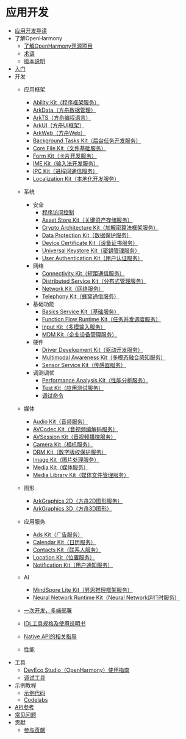 # 应用开发

- [应用开发导读](application-dev-guide.md)
- 了解OpenHarmony
  - [了解OpenHarmony开源项目](../OpenHarmony-Overview_zh.md)
  - [术语](../glossary.md)
  - [版本说明](../release-notes/Readme.md)
- [入门](quick-start/Readme-CN.md)
- 开发
  - 应用框架<!--app-framework-->
    - [Ability Kit（程序框架服务）](application-models/Readme-CN.md)
    - [ArkData（方舟数据管理）](database/Readme-CN.md)
    - [ArkTS（方舟编程语言）](arkts-utils/Readme-CN.md)
    - [ArkUI（方舟UI框架）](ui/Readme-CN.md)
    - [ArkWeb（方舟Web）](web/Readme-CN.md)
    - [Background Tasks Kit（后台任务开发服务）](task-management/Readme-CN.md)
    - [Core File Kit（文件基础服务）](file-management/Readme-CN.md)
    - [Form Kit（卡片开发服务）](form/Readme-CN.md)
    - [IME Kit（输入法开发服务）](inputmethod/Readme-CN.md)
    - [IPC Kit（进程间通信服务）](ipc/Readme-CN.md)
    - [Localization Kit（本地化开发服务）](internationalization/Readme-CN.md)
  - 系统<!--system-->
    - 安全<!--system-security-->
      - [程序访问控制](security/AccessToken/Readme-CN.md)
      - [Asset Store Kit（关键资产存储服务）](security/AssetStoreKit/Readme-CN.md)
      - [Crypto Architecture Kit（加解密算法框架服务）](security/CryptoArchitectureKit/Readme-CN.md)
      - [Data Protection Kit（数据保护服务）](security/DataProtectionKit/Readme-CN.md)
      - [Device Certificate Kit（设备证书服务）](security/DeviceCertificateKit/Readme-CN.md)
      - [Universal Keystore Kit（密钥管理服务）](security/UniversalKeystoreKit/Readme-CN.md)
      - [User Authentication Kit（用户认证服务）](security/UserAuthenticationKit/Readme-CN.md)
    - 网络<!--system-network-->
      - [Connectivity Kit（短距通信服务）](connectivity/Readme-CN.md)
      - [Distributed Service Kit（分布式管理服务）](distributedservice/Readme-CN.md)
      - [Network Kit（网络服务）](network/Readme-CN.md)
      - [Telephony Kit（蜂窝通信服务）](telephony/Readme-CN.md)
    - 基础功能<!--system-basicfun-->
      - [Basics Service Kit（基础服务）](basic-services/Readme-CN.md)
      - [Function Flow Runtime Kit（任务并发调度服务）](ffrt/Readme-CN.md)
      - [Input Kit（多模输入服务）](device/input/Readme-CN.md)
      - [MDM Kit（企业设备管理服务）](mdm/Readme-CN.md)
    - 硬件<!--system-hardware-->
      - [Driver Development Kit（驱动开发服务）](device/driver/Readme-CN.md)
      - [Multimodal Awareness Kit（多模态融合感知服务）](device/stationary/Readme-CN.md)
      - [Sensor Service Kit（传感器服务）](device/sensor/Readme-CN.md)
    - 调测调优<!--system-debug-optimize-->
       - [Performance Analysis Kit（性能分析服务）](dfx/Readme-CN.md)
       - [Test Kit（应用测试服务）](application-test/Readme-CN.md)
       - [调试命令](tools/Readme-CN.md)
  - 媒体<!--media-->
    - [Audio Kit（音频服务）](media/audio/Readme-CN.md)
    - [AVCodec Kit（音视频编解码服务）](media/avcodec/Readme-CN.md)
    - [AVSession Kit（音视频播控服务）](media/avsession/Readme-CN.md)
    - [Camera Kit（相机服务）](media/camera/Readme-CN.md)
    - [DRM Kit（数字版权保护服务）](media/drm/Readme-CN.md)
    - [Image Kit（图片处理服务）](media/image/Readme-CN.md)
    - [Media Kit（媒体服务）](media/media/Readme-CN.md)
    - [Media Library Kit（媒体文件管理服务）](media/medialibrary/Readme-CN.md)
  - 图形<!--graphics-->
    - [ArkGraphics 2D（方舟2D图形服务）](graphics/Readme-CN.md)
    - [ArkGraphics 3D（方舟3D图形）](graphics3d/Readme-CN.md)
  - 应用服务<!--gapp-service-->
    - [Ads Kit（广告服务）](ads-service/Readme-CN.md)
    - [Calendar Kit（日历服务）](calendarmanager/Readme-CN.md)
    - [Contacts Kit（联系人服务）](contacts/Readme-CN.md)
    - [Location Kit（位置服务）](device/location/Readme-CN.md)
    - [Notification Kit（用户通知服务）](notification/Readme-CN.md)
  - AI<!--ai-->
    - [MindSpore Lite Kit（昇思推理框架服务）](ai/mindspore/Readme-CN.md)
    - [Neural Network Runtime Kit（Neural Network运行时服务）](ai/nnrt/Readme-CN.md)

  - [一次开发，多端部署](key-features/multi-device-app-dev/Readme-CN.md)
  - [IDL工具规格及使用说明书](IDL/idl-guidelines.md)
  - [Native API的相关指导](napi/Readme-CN.md)
  - [性能](performance/Readme-CN.md)
- 工具
  - [DevEco Studio（OpenHarmony）使用指南](https://developer.huawei.com/consumer/cn/doc/harmonyos-guides/ide-tools-overview)
  - [调试工具](tools/Readme-CN.md)
- 示例教程
  - [示例代码](https://gitcode.com/openharmony/applications_app_samples/blob/master/README_zh.md)
  - [Codelabs](https://gitee.com/openharmony/codelabs/blob/master/README.md)
- [API参考](reference/Readme-CN.md)
- [常见问题](faqs/Readme-CN.md)
- 贡献
  - [参与贡献](../contribute/贡献文档.md)

